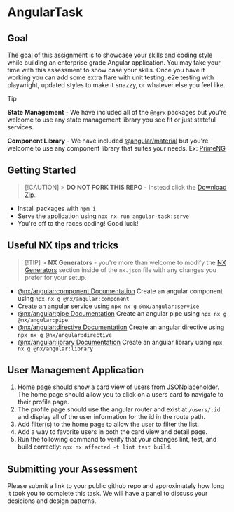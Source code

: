 # AngularTask

## Goal

The goal of this assignment is to showcase your skills and coding style while building an enterprise grade Angular application. You may take your time with this assessment to show case your skills. Once you have it working you can add some extra flare with unit testing, e2e testing with playwright, updated styles to make it snazzy, or whatever else you feel like.

> [!TIP]
> **State Management** - We have included all of the `@ngrx` packages but you're welcome to use any state management library you see fit or just stateful services.
>
> **Component Library** - We have included [@angular/material](https://material.angular.io/components/categories) but you're welcome to use any component library that suites your needs. Ex: [PrimeNG](https://primeng.org/installation)

## Getting Started

> [!CAUTION] > **DO NOT FORK THIS REPO** - Instead click the [Download Zip](https://github.com/crexi-dev/angular/archive/refs/heads/main.zip).

-   Install packages with `npm i`
-   Serve the application using `npx nx run angular-task:serve`
-   You're off to the races coding! Good luck!

## Useful NX tips and tricks

> [!TIP] > **NX Generators** - you're more than welcome to modify the [NX Generators](https://nx.dev/reference/nx-json#generators) section inside of the `nx.json` file with any changes you prefer for your setup.

-   [@nx/angular:component Documentation](https://nx.dev/nx-api/angular/generators/component) Create an angular component using `npx nx g @nx/angular:component`
-   Create an angular service using `npx nx g @nx/angular:service`
-   [@nx/angular:pipe Documentation](https://nx.dev/nx-api/angular/generators/pipe) Create an angular pipe using `npx nx g @nx/angular:pipe`
-   [@nx/angular:directive Documentation](https://nx.dev/nx-api/angular/generators/directive) Create an angular directive using `npx nx g @nx/angular:directive`
-   [@nx/angular:library Documentation](https://nx.dev/nx-api/angular/generators/library) Create an angular library using `npx nx g @nx/angular:library`

## User Management Application

1. Home page should show a card view of users from [JSONplaceholder](https://jsonplaceholder.typicode.com/). The home page should allow you to click on a users card to navigate to their profile page.
2. The profile page should use the angular router and exist at `/users/:id` and display all of the user information for the id in the route path.
3. Add filter(s) to the home page to allow the user to filter the list.
4. Add a way to favorite users in both the card view and detail page.
5. Run the following command to verify that your changes lint, test, and build correctly: `npx nx affected -t lint test build`.

## Submitting your Assessment

Please submit a link to your public github repo and approximately how long it took you to complete this task. We will have a panel to discuss your desicions and design patterns.
